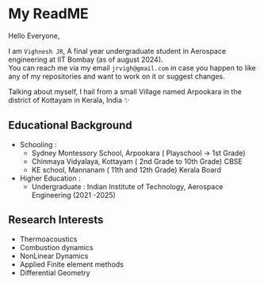 # My ReadME
Hello Everyone,

I am `Vighnesh JR`, A final year undergraduate student in Aerospace engineering at IIT Bombay (as of august 2024). </br>
You can reach me via my email `jrvigh@gmail.com` in case you happen to like any of my repositories and want to work on it or suggest changes. 

Talking about myself, I hail from a small Village named Arpookara in the district of Kottayam in Kerala, India ✨
## Educational Background
- Schooling :
  - Sydney Montessory School, Arpookara ( Playschool $\to$ 1st Grade)
  - Chinmaya Vidyalaya, Kottayam ( 2nd Grade to 10th Grade) CBSE
  - KE school, Mannanam ( 11th and 12th Grade) Kerala Board
- Higher Education : 
  - Undergraduate : Indian Institute of Technology, Aerospace Engineering (2021 -2025)
## Research Interests
- Thermoacoustics
- Combustion dynamics
- NonLinear Dynamics
- Applied Finite element methods
- Differential Geometry 
